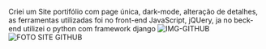 Criei um Site portifólio com page única, dark-mode, alteração de detalhes, as ferramentas utilizadas foi no front-end JavaScript, jQUery, ja no beck-end utilizei o python com framework django
![IMG-GITHUB](https://github.com/lucaswwexs01/Site-Portif-lio-/assets/159754481/5c781512-954f-464b-a6d5-8ed6b0796e81)
![FOTO SITE GITHUB](https://github.com/lucaswwexs01/Site-Portif-lio-/assets/159754481/3a686c87-9416-4a03-b8c5-8bea709a02ca)
